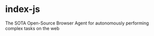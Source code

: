 # index-js
The SOTA Open-Source Browser Agent for autonomously performing complex tasks on the web 
